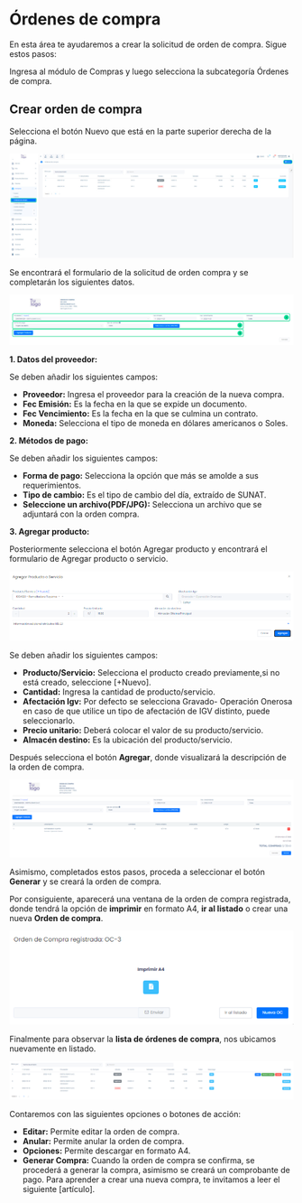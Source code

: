 # Órdenes de compra

En esta área te ayudaremos a crear la solicitud de orden de compra. Sigue estos pasos:

Ingresa al módulo de Compras y luego selecciona la subcategoría Órdenes de compra.

## Crear orden de compra

Selecciona el botón Nuevo que está en la parte superior derecha de la página.

![Alt text](img/2_ordenes.jpg)

Se encontrará el formulario de la solicitud de orden compra y se completarán los siguientes datos.

![Alt text](img/3_ordenes.jpg)

**1. Datos del proveedor:**

Se deben añadir los siguientes campos:

- **Proveedor:** Ingresa el proveedor para la creación de la nueva compra.
- **Fec Emisión:** Es la fecha en la que se expide un documento.
- **Fec Vencimiento:** Es la fecha en la que se culmina un contrato.
- **Moneda:** Selecciona el tipo de moneda en dólares americanos o Soles.

**2. Métodos de pago:**

Se deben añadir los siguientes campos:

- **Forma de pago:** Selecciona la opción que más se amolde a sus requerimientos.
- **Tipo de cambio:** Es el tipo de cambio del día, extraído de SUNAT.
- **Seleccione un archivo(PDF/JPG):** Selecciona un archivo que se adjuntará con la orden compra.

**3. Agregar producto:**

Posteriormente selecciona el botón Agregar producto y encontrará el formulario de Agregar producto o servicio.

![Alt text](img/3_ordenes.png)

Se deben añadir los siguientes campos:

- **Producto/Servicio:** Selecciona el producto creado previamente,si no está creado, seleccione [+Nuevo].
- **Cantidad:** Ingresa la cantidad de producto/servicio.
- **Afectación Igv:** Por defecto se selecciona Gravado- Operación Onerosa en caso de que utilice un tipo de afectación de IGV distinto, puede seleccionarlo.
- **Precio unitario:** Deberá colocar el valor de su producto/servicio.
- **Almacén destino:** Es la ubicación del producto/servicio.

Después selecciona el botón **Agregar**, donde visualizará la descripción de la orden de compra.

![Alt text](img/4_ordenes.png)

Asimismo, completados estos pasos, proceda a seleccionar el botón **Generar** y se creará la orden de compra.

Por consiguiente, aparecerá una ventana de la orden de compra registrada, donde tendrá la opción de **imprimir** en formato A4, **ir al listado** o crear una nueva **Orden de compra**.

![Alt text](img/5_ordenes.png)

Finalmente para observar la **lista de órdenes de compra**, nos ubicamos nuevamente en listado.

![Alt text](img/6_ordenes.png)

Contaremos con las siguientes opciones o botones de acción:

- **Editar:** Permite editar la orden de compra.
- **Anular:** Permite anular la orden de compra.
- **Opciones:** Permite descargar en formato A4.
- **Generar Compra:** Cuando la orden de compra se confirma, se procederá a generar la compra, asimismo se creará un comprobante de pago.
Para aprender a crear una nueva compra, te invitamos a leer el siguiente [artículo].
